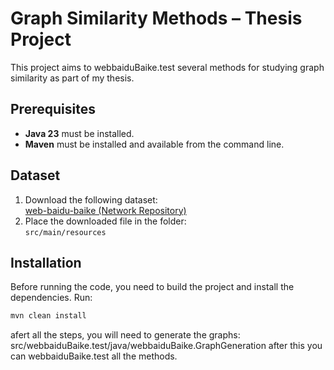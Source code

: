 # Graph Similarity Methods – Thesis Project

This project aims to webbaiduBaike.test several methods for studying graph similarity as part of my thesis.

## Prerequisites

- **Java 23** must be installed.
- **Maven** must be installed and available from the command line.

## Dataset

1. Download the following dataset:  
   [web-baidu-baike (Network Repository)](https://networkrepository.com/web-baidu-baike.php)
2. Place the downloaded file in the folder:  
   `src/main/resources`

## Installation

Before running the code, you need to build the project and install the dependencies. Run:

```bash
mvn clean install
```

afert all the steps, you will need to generate the graphs: 
src/webbaiduBaike.test/java/webbaiduBaike.GraphGeneration
after this you can webbaiduBaike.test all the methods.
